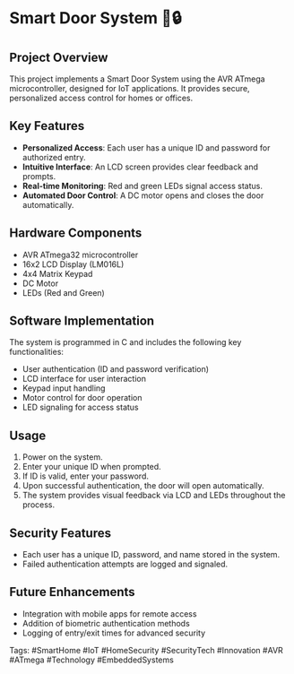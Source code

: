# Smart Door System 🚀🔒

## Project Overview

This project implements a Smart Door System using the AVR ATmega microcontroller, designed for IoT applications. It provides secure, personalized access control for homes or offices.

## Key Features

- **Personalized Access**: Each user has a unique ID and password for authorized entry.
- **Intuitive Interface**: An LCD screen provides clear feedback and prompts.
- **Real-time Monitoring**: Red and green LEDs signal access status.
- **Automated Door Control**: A DC motor opens and closes the door automatically.

## Hardware Components

- AVR ATmega32 microcontroller
- 16x2 LCD Display (LM016L)
- 4x4 Matrix Keypad
- DC Motor
- LEDs (Red and Green)

## Software Implementation

The system is programmed in C and includes the following key functionalities:

- User authentication (ID and password verification)
- LCD interface for user interaction
- Keypad input handling
- Motor control for door operation
- LED signaling for access status

## Usage

1. Power on the system.
2. Enter your unique ID when prompted.
3. If ID is valid, enter your password.
4. Upon successful authentication, the door will open automatically.
5. The system provides visual feedback via LCD and LEDs throughout the process.

## Security Features

- Each user has a unique ID, password, and name stored in the system.
- Failed authentication attempts are logged and signaled.

## Future Enhancements

- Integration with mobile apps for remote access
- Addition of biometric authentication methods
- Logging of entry/exit times for advanced security


Tags: #SmartHome #IoT #HomeSecurity #SecurityTech #Innovation #AVR #ATmega #Technology #EmbeddedSystems
